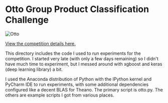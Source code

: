 # Otto Group Product Classification Challenge

<img src="https://kaggle2.blob.core.windows.net/competitions/kaggle/4280/media/Grafik.jpg" alt="Otto" title="Otto">

<a href="https://www.kaggle.com/c/otto-group-product-classification-challenge">View the competition details here.</a><br/>

This directory includes the code I used to run experiments for the competition.  I started very late (with only a few days remaining) so I didn't have much time to experiment, but I messed around with xgboost and keras (deep learning library) a bit.<br/>

I used the Anaconda distribution of Python with the IPython kernel and PyCharm IDE to run experiments, with some additional dependencies configured like a decent BLAS for Theano.  The primary script is otto.py.  The others are example scripts I got from various places.<br/>